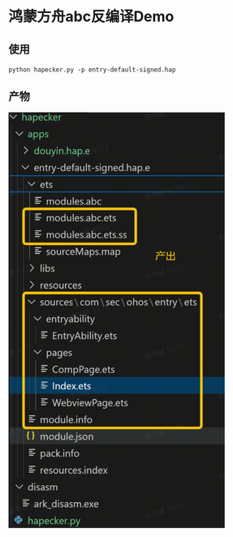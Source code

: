 # 鸿蒙方舟abc反编译Demo

## 使用
`python hapecker.py -p entry-default-signed.hap`

## 产物

![out.png](out.png)
